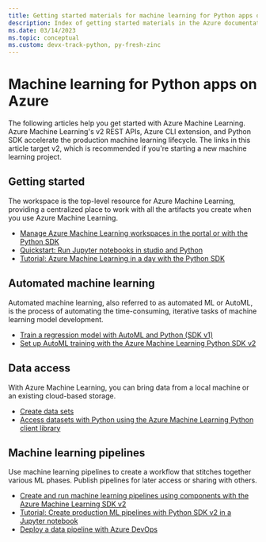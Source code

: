 ```yaml
---
title: Getting started materials for machine learning for Python apps on Azure
description: Index of getting started materials in the Azure documentation for machine learning for Python apps.
ms.date: 03/14/2023
ms.topic: conceptual
ms.custom: devx-track-python, py-fresh-zinc
---
```


# Machine learning for Python apps on Azure

The following articles help you get started with Azure Machine Learning. Azure Machine Learning's v2 REST APIs, Azure CLI extension, and Python SDK accelerate the production machine learning lifecycle. The links in this article target v2, which is recommended if you're starting a new machine learning project.

## Getting started

The workspace is the top-level resource for Azure Machine Learning, providing a centralized place to work with all the artifacts you create when you use Azure Machine Learning.

- [Manage Azure Machine Learning workspaces in the portal or with the Python SDK](/azure/machine-learning/how-to-manage-workspace)
- [Quickstart: Run Jupyter notebooks in studio and Python](/azure/machine-learning/quickstart-run-notebooks)
- [Tutorial: Azure Machine Learning in a day with the Python SDK](/azure/machine-learning/tutorial-azure-ml-in-a-day)

## Automated machine learning

Automated machine learning, also referred to as automated ML or AutoML, is the process of automating the time-consuming, iterative tasks of machine learning model development.

- [Train a regression model with AutoML and Python (SDK v1)](/azure/machine-learning/v1/how-to-auto-train-models-v1)
- [Set up AutoML training with the Azure Machine Learning Python SDK v2](/azure/machine-learning/how-to-configure-auto-train)

## Data access

With Azure Machine Learning, you can bring data from a local machine or an existing cloud-based storage.

- [Create data sets](/azure/machine-learning/how-to-create-data-assets)
- [Access datasets with Python using the Azure Machine Learning Python client library](/azure/architecture/data-science-process/python-data-access)

## Machine learning pipelines

Use machine learning pipelines to create a workflow that stitches together various ML phases. Publish pipelines for later access or sharing with others.

- [Create and run machine learning pipelines using components with the Azure Machine Learning SDK v2](/azure/machine-learning/how-to-create-component-pipeline-python)
- [Tutorial: Create production ML pipelines with Python SDK v2 in a Jupyter notebook](/azure/machine-learning/tutorial-pipeline-python-sdk)
- [Deploy a data pipeline with Azure DevOps](/azure/devops/pipelines/apps/cd/azure/cicd-data-overview)
